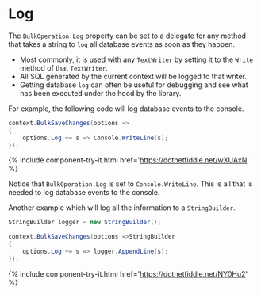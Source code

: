 # Log

The `BulkOperation.Log` property can be set to a delegate for any method that takes a string to `log` all database events as soon as they happen. 

 - Most commonly, it is used with any `TextWriter` by setting it to the `Write` method of that `TextWriter`. 
 - All SQL generated by the current context will be logged to that writer.
 - Getting database `log` can often be useful for debugging and see what has been executed under the hood by the library.
  
For example, the following code will log database events to the console.

```csharp
context.BulkSaveChanges(options =>
{
    options.Log += s => Console.WriteLine(s);
});
```
{% include component-try-it.html href='https://dotnetfiddle.net/wXUAxN' %}

Notice that `BulkOperation.Log` is set to `Console.WriteLine`. This is all that is needed to log database events to the console. 

Another example which will log all the information to a `StringBuilder`.

```csharp
StringBuilder logger = new StringBuilder();

context.BulkSaveChanges(options =>StringBuilder
{
    options.Log += s => logger.AppendLine(s);
});
```
{% include component-try-it.html href='https://dotnetfiddle.net/NY0Hu2' %}
